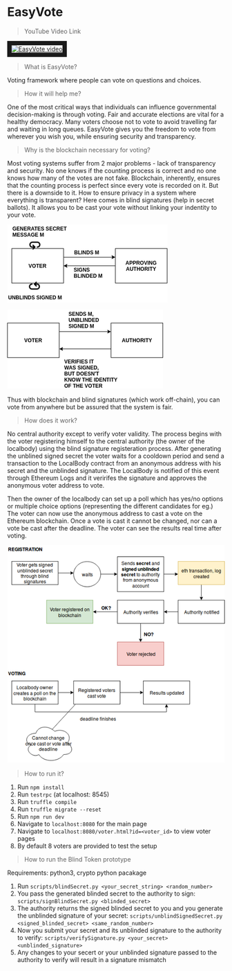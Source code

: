 # EasyVote

> YouTube Video Link

<a href="http://www.youtube.com/watch?feature=player_embedded&v=MpJlG6-ZGic
" target="_blank"><img src="http://img.youtube.com/vi/YOUTUBE_VIDEO_ID_HERE/0.jpg" 
alt="EasyVote video" width="240" height="180" border="10" /></a>

> What is EasyVote?

Voting framework where people can vote on questions and choices.

> How it will help me?

One of the most critical ways that individuals can influence governmental decision-making is through voting. Fair and accurate elections are vital for a healthy democracy. Many voters choose not to vote to avoid travelling far and waiting in long queues. EasyVote gives you the freedom to vote from wherever you wish you, while ensuring security and transparency.

> Why is the blockchain necessary for voting?

Most voting systems suffer from 2 major problems - lack of transparency and security. No one knows if the counting process is correct and no one knows how many of the votes are not fake. Blockchain, inherently, ensures that the counting process is perfect since every vote is recorded on it. But there is a downside to it. How to ensure privacy in a system where everything is transparent? Here comes in blind signatures (help in secret ballots). It allows you to be cast your vote without linking your indentity to your vote. 

![alt text](/images/blind_sign.png "Registeration process")

![alt text](/images/verify.png "Verifying process")

Thus with blockchain and blind signatures (which work off-chain), you can vote from anywhere but be assured that the system is fair.

> How does it work? 

No central authority except to verify voter validity. The process begins with the voter registering himself to the central authority (the owner of the localbody) using the blind signature registeration process. After generating the unblined signed secret the voter waits for a cooldown period and send a transaction to the LocalBody contract from an anonymous address with his secret and the unblinded signature. The LocalBody is notified of this event through Ethereum Logs and it veririfes the signature and approves the anonymous voter address to vote.

Then the owner of the localbody can set up a poll which has yes/no options or multiple choice options (representing the different candidates for eg.) The voter can now use the anonymous address to cast a vote on the Ethereum blockchain. Once a vote is cast it cannot be changed, nor can a vote be cast after the deadline. The voter can see the results real time after voting.

![alt text](/images/process.png "Process")

> How to run it?

1. Run `npm install`
2. Run `testrpc` (at localhost: 8545)
3. Run `truffle compile`
4. Run `truffle migrate --reset`
5. Run `npm run dev`
6. Navigate to `localhost:8080` for the main page
7. Navigate to `localhost:8080/voter.html?id=<voter_id>` to view voter pages
8. By default 8 voters are provided to test the setup

> How to run the Blind Token prototype

Requirements: python3, crypto python pacakage

1. Run `scripts/blindSecret.py <your_secret_string> <random_number>`
2. You pass the generated blinded secret to the authority to sign: `scripts/signBlindSecret.py <blinded_secret>`
3. The authority returns the signed blinded secret to you and you generate the unblinded signature of your secret: `scripts/unblindSignedSecret.py <signed_blinded_secret> <same_random_number>`
4. Now you submit your secret and its unblinded signature to the authority to verify: `scripts/verifySignature.py <your_secret> <unblinded_signature>`
5. Any changes to your secert or your unblinded signature passed to the authority to verify will result in a signature mismatch
